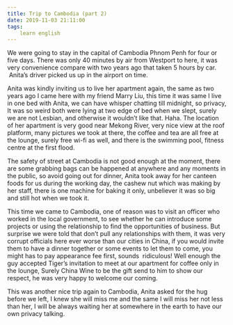 ```yaml
---
title: Trip to Cambodia (part 2)
date: 2019-11-03 21:11:00
tags:
    learn english
---
```

We were going to stay in the capital of Cambodia Phnom
Penh for four or five days. There was only 40 minutes by air from Westport to
here, it was very convenience compare with two years ago that taken 5 hours by
car.  Anita’s driver picked us up in the
airport on time.

Anita was kindly inviting us to live her apartment
again, the same as two years ago I came here with my friend Marry Liu, this
time it was same I live in one bed with Anita, we can have whisper chatting
till midnight, so privacy, It was so weird both were lying at two edge of bed
when we slept, surely we are not Lesbian, and otherwise it wouldn’t like that. Haha.
The location of her apartment is very good near Mekong River, very nice view at
the roof platform, many pictures we took at there, the coffee and tea are all
free at the lounge, surely free wi-fi as well, and there is the swimming pool,
fitness centre at the first flood.

The safety of street at Cambodia is not good enough at
the moment, there are some grabbing bags can be happened at anywhere and any
moments in the public, so avoid going out for dinner, Anita took away for her canteen
foods for us during the working day, the cashew nut which was making by her
staff, there is one machine for baking it only, unbeliever it was so big and
still hot when we took it. 

This time we came to Cambodia, one of reason was to visit
an officer who worked in the local government, to see whether he can introduce some
projects or using the relationship to find the opportunities of business. But surprise
we were told that don’t pull any relationships with them, it was very corrupt
officials here ever worse than our cities in China, if you would invite them to
have a dinner together or some events to let them to come, you might has to pay
appearance fee first, sounds  ridiculous!
Well enough the guy accepted Tiger’s invitation to meet at our apartment for
coffee only in the lounge, Surely China Wine to be the gift send to him to show
our respect, he was very happy to welcome our coming.

This was another nice trip again to Cambodia, Anita
asked for the hug before we left, I knew she will miss me and the same I will
miss her not less than her, I will be always waiting her at somewhere in the
earth to have our own privacy talking.